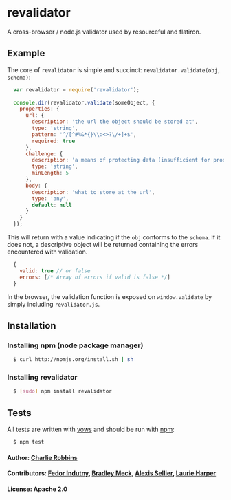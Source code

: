 # revalidator

A cross-browser / node.js validator used by resourceful and flatiron.

## Example
The core of `revalidator` is simple and succinct: `revalidator.validate(obj, schema)`: 
 
``` js
  var revalidator = require('revalidator');
  
  console.dir(revalidator.validate(someObject, {
    properties: {
      url: {
        description: 'the url the object should be stored at',
        type: 'string',
        pattern: '^/[^#%&*{}\\:<>?\/+]+$',
        required: true
      },
      challenge: {
        description: 'a means of protecting data (insufficient for production, used as example)',
        type: 'string',
        minLength: 5
      },
      body: {
        description: 'what to store at the url',
        type: 'any',
        default: null
      }
    }
  });
```

This will return with a value indicating if the `obj` conforms to the `schema`. If it does not, a descriptive object will be returned containing the errors encountered with validation.

``` js
  {
    valid: true // or false
    errors: [/* Array of errors if valid is false */]
  }
```

In the browser, the validation function is exposed on `window.validate` by simply including `revalidator.js`.

## Installation

### Installing npm (node package manager)
``` bash
  $ curl http://npmjs.org/install.sh | sh
```

### Installing revalidator
``` bash 
  $ [sudo] npm install revalidator
````

## Tests
All tests are written with [vows][0] and should be run with [npm][1]:

``` bash
  $ npm test
```

#### Author: [Charlie Robbins](http://nodejitsu.com)
#### Contributors: [Fedor Indutny](http://github.com/indutny), [Bradley Meck](http://github.com/bmeck), [Alexis Sellier](http://cloudhead.io), [Laurie Harper](http://laurie.holoweb.net/)
#### License: Apache 2.0

[0]: http://vowsjs.org
[1]: http://npmjs.org